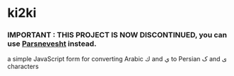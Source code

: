 # ki2ki

### **IMPORTANT** : THIS PROJECT IS NOW DISCONTINUED, you can use [Parsnevesht](https://github.com/maryayi/parsnevesht "Parsnevesht") instead.

a simple JavaScript form for converting Arabic ك and ي to Persian ک and ی characters
